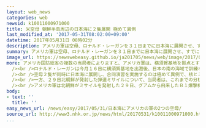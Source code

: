 ```yaml
---
layout: web_news
categories: web
newsid: k10011000971000
title: 米空母 朝鮮半島周辺の日本海に２隻展開 極めて異例
last_modified_at: '2017-05-31T08:02:00+09:00'
datetime: 2017年05月31日 08時02分
description: アメリカ軍は空母、ロナルド・レーガンを３１日までに日本海に展開させ、すでに周辺海域で活動する空母、カール・ビンソンとともに近く合同の演習を実施する計画です。朝鮮半島周辺の日本海に、空母２隻が同時に展開するのは極めて異例で、北朝鮮のさらなる反発も予想されます。
summary: アメリカ軍は空母、ロナルド・レーガンを３１日までに日本海に展開させ、すでに周辺海域で活動する空母、カール・ビンソンとともに近く合同の演習を実施する計画です。朝鮮半島周辺の日本海に、空母２隻が同時に展開するのは極めて異例で、北朝鮮のさらなる反発も予想されます。
image_url: https://newswebeasy.github.io/ja201705/news/web/image/2017/05/31/k10011000971000.jpg
more: アメリカ国防総省の複数の当局者によりますと、アメリカ軍は、横須賀基地を拠点とする空母、ロナルド・レーガンを３１日までに日本海に展開させたということです。<br
  /><br />ロナルド・レーガンは今月１６日に横須賀基地を出港後、日本の南の海域で訓練などを続けていましたが、その後、日本の東を北上し、３０日、津軽海峡を通過して日本海に入ったということで、すでに周辺海域で活動している空母、カール・ビンソンと連携し、近く合同で演習を実施する計画だということです。<br
  /><br />空母２隻が同時に日本海に展開し、合同演習を実施するのは極めて異例で、核とミサイルの開発を加速させる北朝鮮を強く、けん制する狙いがあると見られます。<br
  /><br />一方、２９日北朝鮮が発射した弾道ミサイルについて、当局者は、これまでの分析の結果、短距離弾道ミサイルの「スカッド」の一種と見られるとしたうえで、このミサイルとは別にもう１発、短距離の飛しょう体を発射していたことを明らかにしました。<br
  /><br />アメリカ軍は北朝鮮がミサイルを発射した２９日、グアムから飛来したＢ１爆撃機２機を、韓国軍の戦闘機とともに朝鮮半島周辺の上空を飛行させるなど、活発な活動を続けていて、今後、北朝鮮のさらなる反発も予想されます。
body:
- text: ''
  title: ''
easy_news_url: /news/easy/2017/05/31/日本海にアメリカの軍の2つの空母/
source_url: http://www3.nhk.or.jp/news/html/20170531/k10011000971000.html
...
```

